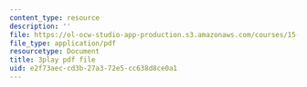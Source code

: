```yaml
---
content_type: resource
description: ''
file: https://ol-ocw-studio-app-production.s3.amazonaws.com/courses/15-s08-fintech-shaping-the-financial-world-spring-2020/e2f73aeccd3b27a372e5cc638d8ce0a1_LaP0Ut84GzI.pdf
file_type: application/pdf
resourcetype: Document
title: 3play pdf file
uid: e2f73aec-cd3b-27a3-72e5-cc638d8ce0a1
---
```


